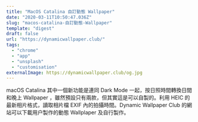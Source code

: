 ```yaml
---
title: "MacOS Catalina 自訂動態 Wallpaper"
date: "2020-03-11T10:50:47.036Z"
slug: "macos-catalina-自訂動態-Wallpaper"
template: "digest"
draft: false
url: "https://dynamicwallpaper.club/"
tags:
  - "chrome"
  - "app"
  - "unsplash"
  - "customisation"
externalImage: https://dynamicwallpaper.club/og.jpg
---
```


macOS Catalina 其中一個新功能是連同 Dark Mode 一起，按日照時間轉換日間和晚上 Wallpaper ，雖然預設只有兩款，但其實這是可以自製的。利用 HEIC 的最新相片格式，讀取相片檔 EXIF 內的拍攝時間。Dynamic Wallpaper Club 的網站可以下載用户製作的動態 Wallplaper 及自行製作。
